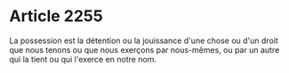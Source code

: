 # Article 2255

La possession est la détention ou la jouissance d'une chose ou d'un droit que nous tenons ou que nous exerçons par nous-mêmes, ou par un autre qui la tient ou qui l'exerce en notre nom.